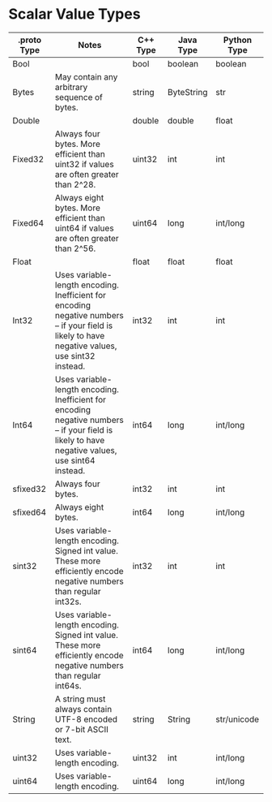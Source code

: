 # Scalar Value Types

| .proto Type | Notes | C++ Type | Java Type | Python Type |
| ----------- | ----- | -------- | --------- | ----------- |
| <a id="scalar-bool">Bool</a> |  | bool | boolean | boolean |
|  <a id="scalar-bytes">Bytes</a> | May contain any arbitrary sequence of bytes. | string | ByteString | str |
| <a id="scalar-double">Double</a> |  | double | double | float |
| <a id="scalar-fixed32">Fixed32</a> | Always four bytes. More efficient than uint32 if values are often greater than 2^28. | uint32 | int | int |
| <a id="scalar-fixed64">Fixed64</a> | Always eight bytes. More efficient than uint64 if values are often greater than 2^56. | uint64 | long | int/long |
| <a id="scalar-float">Float</a> |  | float | float | float |
| <a id="scalar-int32">Int32</a> | Uses variable-length encoding. Inefficient for encoding negative numbers – if your field is likely to have negative values, use sint32 instead. | int32 | int | int |
| <a id="scalar-int64">Int64</a> | Uses variable-length encoding. Inefficient for encoding negative numbers – if your field is likely to have negative values, use sint64 instead. | int64 | long | int/long |
| <a id="scalar-sfixed32">sfixed32</a> | Always four bytes. | int32 | int | int |
| <a id="scalar-sfixed64">sfixed64</a> | Always eight bytes. | int64 | long | int/long |
| <a id="scalar-sint32">sint32</a> | Uses variable-length encoding. Signed int value. These more efficiently encode negative numbers than regular int32s. | int32 | int | int |
| <a id="scalar-sint64">sint64</a> | Uses variable-length encoding. Signed int value. These more efficiently encode negative numbers than regular int64s. | int64 | long | int/long |
| <a id="scalar-string">String</a> | A string must always contain UTF-8 encoded or 7-bit ASCII text. | string | String | str/unicode |
| <a id="scalar-uint32">uint32</a> | Uses variable-length encoding. | uint32 | int | int/long |
| <a id="scalar-uint64">uint64</a> | Uses variable-length encoding. | uint64 | long | int/long |






